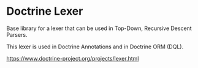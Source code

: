 # Doctrine Lexer

Base library for a lexer that can be used in Top-Down, Recursive Descent Parsers.

This lexer is used in Doctrine Annotations and in Doctrine ORM (DQL).

https://www.doctrine-project.org/projects/lexer.html
